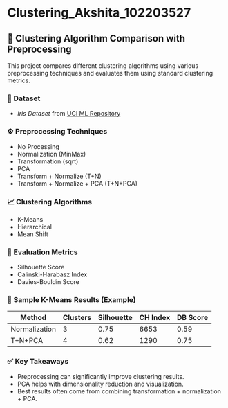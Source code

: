 # Clustering_Akshita_102203527



## 🧠 Clustering Algorithm Comparison with Preprocessing

This project compares different clustering algorithms using various preprocessing techniques and evaluates them using standard clustering metrics.

### 📌 Dataset
- *Iris Dataset* from [UCI ML Repository](https://archive.ics.uci.edu/ml/datasets/iris)

### ⚙ Preprocessing Techniques
- No Processing  
- Normalization (MinMax)  
- Transformation (sqrt)  
- PCA  
- Transform + Normalize (T+N)  
- Transform + Normalize + PCA (T+N+PCA)

### 📈 Clustering Algorithms
- K-Means  
- Hierarchical  
- Mean Shift

### 📏 Evaluation Metrics
- Silhouette Score  
- Calinski-Harabasz Index  
- Davies-Bouldin Score

### 🧪 Sample K-Means Results (Example)

| Method       | Clusters | Silhouette | CH Index | DB Score |
|--------------|----------|------------|----------|----------|
| Normalization| 3        | 0.75       | 6653     | 0.59     |
| T+N+PCA      | 4        | 0.62       | 1290     | 0.75     |

### ✅ Key Takeaways
- Preprocessing can significantly improve clustering results.
- PCA helps with dimensionality reduction and visualization.
- Best results often come from combining transformation + normalization + PCA.

